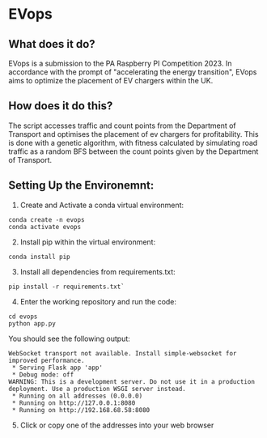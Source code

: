 # EVops

## What does it do?

EVops is a submission to the PA Raspberry PI Competition 2023. In accordance with the prompt of "accelerating the energy transition",
EVops aims to optimize the placement of EV chargers within the UK.

## How does it do this?

The script accesses traffic and count points from the Department of Transport and optimises the placement of ev chargers for profitability. This is done with a genetic algorithm, with fitness calculated by simulating road traffic as a random BFS between the count points given by the Department of Transport.

## Setting Up the Environemnt:

1. Create and Activate a conda virtual environment:

``` shell
conda create -n evops
conda activate evops
```

2. Install pip within the virtual environment:

``` shell
conda install pip
```

3. Install all dependencies from requirements.txt:

``` shell
pip install -r requirements.txt`
```

4. Enter the working repository and run the code:

```shell
cd evops
python app.py
```

You should see the following output:

``` shell
WebSocket transport not available. Install simple-websocket for improved performance.
 * Serving Flask app 'app'
 * Debug mode: off
WARNING: This is a development server. Do not use it in a production deployment. Use a production WSGI server instead.
 * Running on all addresses (0.0.0.0)
 * Running on http://127.0.0.1:8080
 * Running on http://192.168.68.58:8080
```

5. Click or copy one of the addresses into your web browser







